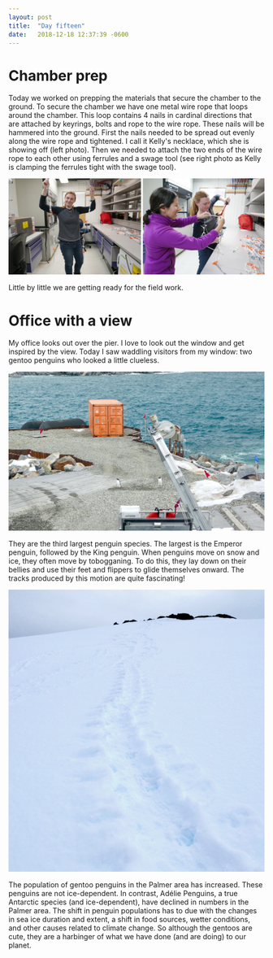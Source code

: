 ```yaml
---
layout: post
title:  "Day fifteen"
date:   2018-12-18 12:37:39 -0600
---
```


# Chamber prep
Today we worked on prepping the materials that secure the chamber to the ground. To secure the chamber we have one metal wire rope that loops around the chamber. This loop contains 4 nails in cardinal directions that are attached by keyrings, bolts and rope to the wire rope. These nails will be hammered into the ground. First the nails needed to be spread out evenly along the wire rope and tightened. I call it Kelly's necklace, which she is showing off (left photo). Then we needed to attach the two ends of the wire rope to each other using ferrules and a swage tool (see right photo as Kelly is clamping the ferrules tight with the swage tool). 

![Items to secure the chambers](/assets/blog_photos/181218/181218labwork.jpg)

Little by little we are getting ready for the field work. 

# Office with a view
My office looks out over the pier. I love to look out the window and get inspired by the view. Today I saw waddling visitors from my window: two gentoo penguins who looked a little clueless. 

![Gentoos by pier](/assets/blog_photos/181218/p1060540.jpg)

They are the third largest penguin species. The largest is the Emperor penguin, followed by the King penguin. When penguins move on snow and ice, they often move by tobogganing. To do this, they lay down on their bellies and use their feet and flippers to glide themselves onward. The tracks produced by this motion are quite fascinating!

![Tobogganing tracks from Amsler Island](/assets/blog_photos/181218/p1060387.jpg)

The population of gentoo penguins in the Palmer area has increased. These penguins are not ice-dependent. In contrast, Adélie Penguins, a true Antarctic species (and ice-dependent), have declined in numbers in the Palmer area. The shift in penguin populations has to due with the changes in sea ice duration and extent, a shift in food sources, wetter conditions, and other causes related to climate change. So although the gentoos are cute, they are a harbinger of what we have done (and are doing) to our planet.
